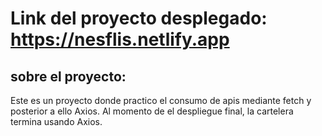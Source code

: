 # Link del proyecto desplegado: https://nesflis.netlify.app

## sobre el proyecto:
Este es un proyecto donde practico el consumo de apis mediante fetch y posterior a ello Axios. Al momento de el despliegue final, la cartelera termina usando Axios.